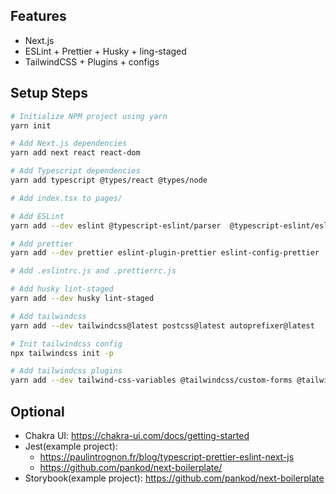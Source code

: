 ## Features

- Next.js
- ESLint + Prettier + Husky + ling-staged
- TailwindCSS + Plugins + configs

## Setup Steps

```bash
# Initialize NPM project using yarn
yarn init

# Add Next.js dependencies
yarn add next react react-dom

# Add Typescript dependencies
yarn add typescript @types/react @types/node

# Add index.tsx to pages/

# Add ESLint
yarn add --dev eslint @typescript-eslint/parser  @typescript-eslint/eslint-plugin eslint-plugin-react eslint-plugin-react-hooks eslint-plugin-jsx-a11y 

# Add prettier
yarn add --dev prettier eslint-plugin-prettier eslint-config-prettier

# Add .eslintrc.js and .prettierrc.js

# Add husky lint-staged
yarn add --dev husky lint-staged

# Add tailwindcss
yarn add --dev tailwindcss@latest postcss@latest autoprefixer@latest

# Init tailwindcss config
npx tailwindcss init -p

# Add tailwindcss plugins
yarn add --dev tailwind-css-variables @tailwindcss/custom-forms @tailwindcss/aspect-ratio
```

## Optional

- Chakra UI: https://chakra-ui.com/docs/getting-started
- Jest(example project): 
  - https://paulintrognon.fr/blog/typescript-prettier-eslint-next-js
  - https://github.com/pankod/next-boilerplate/
- Storybook(example project): https://github.com/pankod/next-boilerplate

